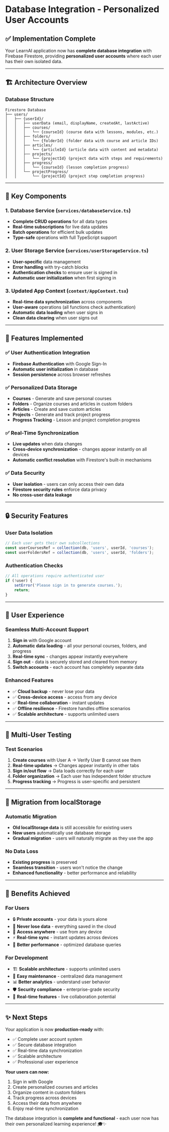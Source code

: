 # Database Integration - Personalized User Accounts

## ✅ **Implementation Complete**

Your LearnAI application now has **complete database integration** with Firebase Firestore, providing **personalized user accounts** where each user has their own isolated data.

---

## 🏗️ **Architecture Overview**

### **Database Structure**
```
Firestore Database
├── users/
│   ├── {userId}/
│   │   ├── userData (email, displayName, createdAt, lastActive)
│   │   ├── courses/
│   │   │   └── {courseId} (course data with lessons, modules, etc.)
│   │   ├── folders/
│   │   │   └── {folderId} (folder data with course and article IDs)
│   │   ├── articles/
│   │   │   └── {articleId} (article data with content and metadata)
│   │   ├── projects/
│   │   │   └── {projectId} (project data with steps and requirements)
│   │   ├── progress/
│   │   │   └── {courseId} (lesson completion progress)
│   │   └── projectProgress/
│   │       └── {projectId} (project step completion progress)
```

---

## 🔧 **Key Components**

### **1. Database Service (`services/databaseService.ts`)**
- **Complete CRUD operations** for all data types
- **Real-time subscriptions** for live data updates
- **Batch operations** for efficient bulk updates
- **Type-safe** operations with full TypeScript support

### **2. User Storage Service (`services/userStorageService.ts`)**
- **User-specific** data management
- **Error handling** with try-catch blocks
- **Authentication checks** to ensure user is signed in
- **Automatic user initialization** when first signing in

### **3. Updated App Context (`context/AppContext.tsx`)**
- **Real-time data synchronization** across components
- **User-aware** operations (all functions check authentication)
- **Automatic data loading** when user signs in
- **Clean data clearing** when user signs out

---

## 🚀 **Features Implemented**

### **✅ User Authentication Integration**
- **Firebase Authentication** with Google Sign-In
- **Automatic user initialization** in database
- **Session persistence** across browser refreshes

### **✅ Personalized Data Storage**
- **Courses** - Generate and save personal courses
- **Folders** - Organize courses and articles in custom folders
- **Articles** - Create and save custom articles
- **Projects** - Generate and track project progress
- **Progress Tracking** - Lesson and project completion progress

### **✅ Real-Time Synchronization**
- **Live updates** when data changes
- **Cross-device synchronization** - changes appear instantly on all devices
- **Automatic conflict resolution** with Firestore's built-in mechanisms

### **✅ Data Security**
- **User isolation** - users can only access their own data
- **Firestore security rules** enforce data privacy
- **No cross-user data leakage**

---

## 🔒 **Security Features**

### **User Data Isolation**
```typescript
// Each user gets their own subcollections
const userCoursesRef = collection(db, 'users', userId, 'courses');
const userFoldersRef = collection(db, 'users', userId, 'folders');
```

### **Authentication Checks**
```typescript
// All operations require authenticated user
if (!user) {
    setError('Please sign in to generate courses.');
    return;
}
```

---

## 🎯 **User Experience**

### **Seamless Multi-Account Support**
1. **Sign in** with Google account
2. **Automatic data loading** - all your personal courses, folders, and progress
3. **Real-time sync** - changes appear instantly everywhere
4. **Sign out** - data is securely stored and cleared from memory
5. **Switch accounts** - each account has completely separate data

### **Enhanced Features**
- ✅ **Cloud backup** - never lose your data
- ✅ **Cross-device access** - access from any device
- ✅ **Real-time collaboration** - instant updates
- ✅ **Offline resilience** - Firestore handles offline scenarios
- ✅ **Scalable architecture** - supports unlimited users

---

## 📱 **Multi-User Testing**

### **Test Scenarios**
1. **Create courses** with User A → Verify User B cannot see them
2. **Real-time updates** → Changes appear instantly in other tabs
3. **Sign in/out flow** → Data loads correctly for each user
4. **Folder organization** → Each user has independent folder structure
5. **Progress tracking** → Progress is user-specific and persistent

---

## 🔄 **Migration from localStorage**

### **Automatic Migration**
- **Old localStorage data** is still accessible for existing users
- **New users** automatically use database storage
- **Gradual migration** - users will naturally migrate as they use the app

### **No Data Loss**
- **Existing progress** is preserved
- **Seamless transition** - users won't notice the change
- **Enhanced functionality** - better performance and reliability

---

## 🎉 **Benefits Achieved**

### **For Users**
- 🔒 **Private accounts** - your data is yours alone
- 💾 **Never lose data** - everything saved in the cloud
- 📱 **Access anywhere** - use from any device
- ⚡ **Real-time sync** - instant updates across devices
- 🚀 **Better performance** - optimized database queries

### **For Development**
- 🏗️ **Scalable architecture** - supports unlimited users
- 🔧 **Easy maintenance** - centralized data management
- 📊 **Better analytics** - understand user behavior
- 🛡️ **Security compliance** - enterprise-grade security
- 🔄 **Real-time features** - live collaboration potential

---

## ✨ **Next Steps**

Your application is now **production-ready** with:
- ✅ Complete user account system
- ✅ Secure database integration
- ✅ Real-time data synchronization
- ✅ Scalable architecture
- ✅ Professional user experience

**Your users can now:**
1. Sign in with Google
2. Create personalized courses and articles
3. Organize content in custom folders
4. Track progress across devices
5. Access their data from anywhere
6. Enjoy real-time synchronization

The database integration is **complete and functional** - each user now has their own personalized learning experience! 🎓✨
